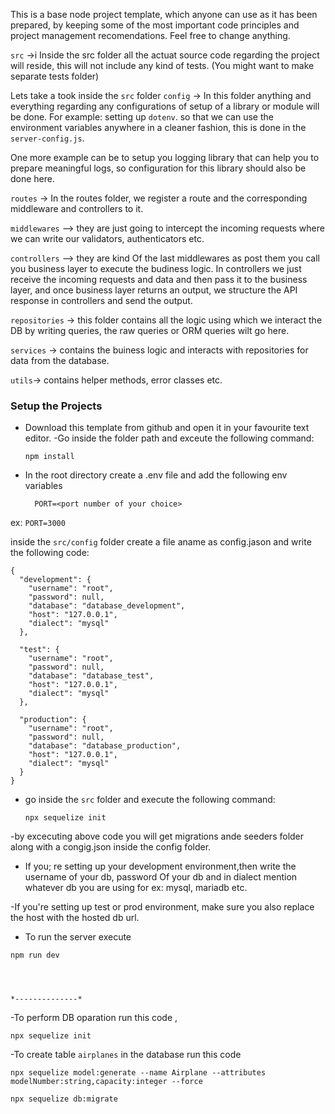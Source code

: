 This is a base node project template, which anyone can use as it has been prepared, by keeping some of the most important code principles and project management recomendations. Feel free to change anything.

`src` ->i Inside the src folder all the actuat source code regarding the project will reside, this will not include any kind of tests. (You might want to make separate tests folder)

Lets take a took inside the `src` folder
`config` -> In this folder anything  and everything regarding any configurations of setup of a library or module will be done. For example: setting up `dotenv`.
so that we can use the environment variables anywhere in a cleaner fashion, this is done in the `server-config.js`.

One more example can be to setup you logging library that can help you to prepare meaningful logs, so configuration for this library should also be done here.

`routes` -> In the routes folder, we register a route and the corresponding middleware and controllers to it.

`middlewares` —> they are just going to intercept the incoming requests where we can write our validators, authenticators etc.

`controllers` —> they are kind Of the last middlewares as post them you call you business layer to execute the budiness logic. In controllers we just receive the incoming requests and data and then pass it to the business layer, and once business layer returns an output, we structure the API response in controllers and send the output. 

`repositories` -> this folder contains all the logic using which we interact the
DB by writing queries, the raw queries or ORM queries wilt go here.

`services` -> contains the buiness logic and interacts with repositories for data
from the database.

`utils`-> contains helper methods, error classes etc.

### Setup the Projects

- Download this template from github and open it in your favourite text editor.
-Go inside the folder path and exceute the following command:
  ````
  npm install 
  ````
- In the root directory create a .env file and add the following env variables
  
    ```
      PORT=<port number of your choice>
    ```
ex:
    ```
      PORT=3000
    ```

inside the `src/config` folder create a file aname as config.jason and write the following code:

```
{
  "development": {
    "username": "root",
    "password": null,
    "database": "database_development",
    "host": "127.0.0.1",
    "dialect": "mysql"
  },

  "test": {
    "username": "root",
    "password": null,
    "database": "database_test",
    "host": "127.0.0.1",
    "dialect": "mysql"
  },

  "production": {
    "username": "root",
    "password": null,
    "database": "database_production",
    "host": "127.0.0.1",
    "dialect": "mysql"
  }
}
```
- go inside the `src` folder and execute the following command:
  ```
  npx sequelize init
  ```
-by excecuting above code you will get migrations ande seeders folder along with a congig.json inside the config folder.

- If you; re setting up your development environment,then write the username of your db, password Of your db and in dialect mention whatever db you are using 
for ex: mysql, mariadb etc.

-If you're setting up test or prod environment, make sure you also replace the host with the hosted db url.

- To run the server execute
```
npm run dev




*--------------*
```
-To perform DB oparation run this code ,
```
npx sequelize init
```
-To create table `airplanes` in the database run this code
```
npx sequelize model:generate --name Airplane --attributes modelNumber:string,capacity:integer --force
```
```
npx sequelize db:migrate   
```